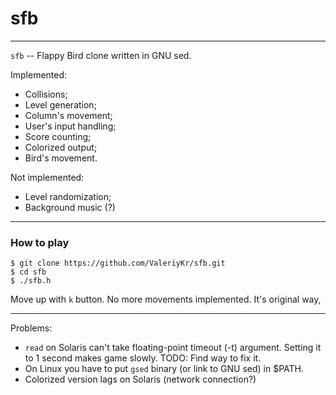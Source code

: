 # sfb
---
`sfb` -- Flappy Bird clone written in GNU sed.

Implemented:
 * Collisions;
 * Level generation;
 * Column's movement;
 * User's input handling;
 * Score counting;
 * Colorized output;
 * Bird's movement.

Not implemented:
 * Level randomization;
 * Background music (?)

---
### How to play
```
$ git clone https://github.com/ValeriyKr/sfb.git
$ cd sfb
$ ./sfb.h
```
Move up with `k` button. No more movements implemented. It's original way,

---
Problems:
 * `read` on Solaris can't take floating-point timeout (-t) argument.
   Setting it to 1 second makes game slowly. TODO: Find way to fix it.
 * On Linux you have to put `gsed` binary (or link to GNU sed) in $PATH.
 * Colorized version lags on Solaris (network connection?)
